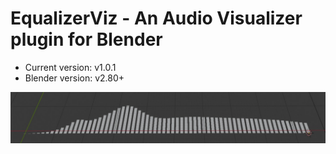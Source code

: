 # EqualizerViz - An Audio Visualizer plugin for Blender

- Current version: v1.0.1
- Blender version: v2.80+

![screenshot](preview.jpg)
